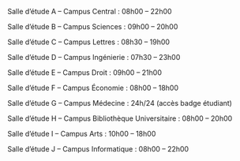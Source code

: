 Salle d’étude A – Campus Central : 08h00 – 22h00

Salle d’étude B – Campus Sciences : 09h00 – 20h00

Salle d’étude C – Campus Lettres : 08h30 – 19h00

Salle d’étude D – Campus Ingénierie : 07h30 – 23h00

Salle d’étude E – Campus Droit : 09h00 – 21h00

Salle d’étude F – Campus Économie : 08h00 – 18h00

Salle d’étude G – Campus Médecine : 24h/24 (accès badge étudiant)

Salle d’étude H – Campus Bibliothèque Universitaire : 08h00 – 20h00

Salle d’étude I – Campus Arts : 10h00 – 18h00

Salle d’étude J – Campus Informatique : 08h00 – 22h00